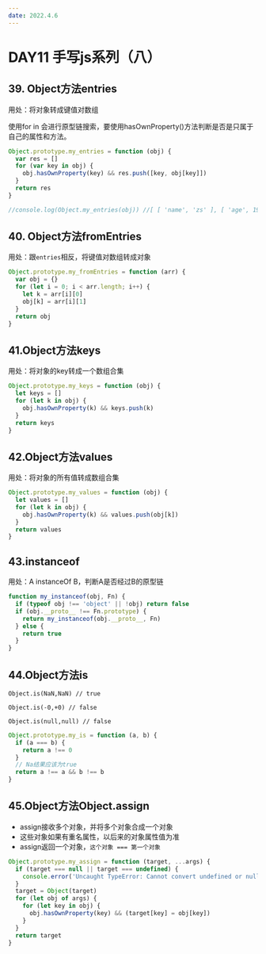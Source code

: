 ```yaml
---
date: 2022.4.6
---
```






# DAY11 手写js系列（八）

## 39. Object方法entries

用处：将对象转成键值对数组

使用for in 会进行原型链搜索，要使用hasOwnProperty()方法判断是否是只属于自己的属性和方法。

```js
Object.prototype.my_entries = function (obj) {
  var res = []
  for (var key in obj) {
    obj.hasOwnProperty(key) && res.push([key, obj[key]])
  }
  return res
}

//console.log(Object.my_entries(obj)) //[ [ 'name', 'zs' ], [ 'age', 19 ], [ 'score', 59 ] ]
```





## 40. Object方法fromEntries

用处：跟`entries`相反，将键值对数组转成对象

```js
Object.prototype.my_fromEntries = function (arr) {
  var obj = {}
  for (let i = 0; i < arr.length; i++) {
    let k = arr[i][0]
    obj[k] = arr[i][1]
  }
  return obj
}
```





## 41.Object方法keys

用处：将对象的key转成一个数组合集

```js
Object.prototype.my_keys = function (obj) {
  let keys = []
  for (let k in obj) {
    obj.hasOwnProperty(k) && keys.push(k)
  }
  return keys
}

```





## 42.Object方法values

用处：将对象的所有值转成数组合集

```js
Object.prototype.my_values = function (obj) {
  let values = []
  for (let k in obj) {
    obj.hasOwnProperty(k) && values.push(obj[k])
  }
  return values
}
```





## 43.instanceof

用处：A instanceOf B，判断A是否经过B的原型链

```js
function my_instanceof(obj, Fn) {
  if (typeof obj !== 'object' || !obj) return false
  if (obj.__proto__ !== Fn.prototype) {
    return my_instanceof(obj.__proto__, Fn)
  } else {
    return true
  }
}
```





## 44.Object方法is

`Object.is(NaN,NaN) // true`

`Object.is(-0,+0) // false `

`Object.is(null,null) // false `

```js
Object.prototype.my_is = function (a, b) {
  if (a === b) {
    return a !== 0
  }
  // Na结果应该为true
  return a !== a && b !== b
}

```





## 45.Object方法Object.assign

- assign接收多个对象，并将多个对象合成一个对象
- 这些对象如果有重名属性，以后来的对象属性值为准
- assign返回一个对象，`这个对象 === 第一个对象`

```js
Object.prototype.my_assign = function (target, ...args) {
  if (target === null || target === undefined) {
    console.error('Uncaught TypeError: Cannot convert undefined or null to object')
  }
  target = Object(target)
  for (let obj of args) {
    for (let key in obj) {
      obj.hasOwnProperty(key) && (target[key] = obj[key])
    }
  }
  return target
}
```

